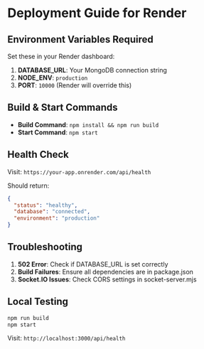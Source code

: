 # Deployment Guide for Render

## Environment Variables Required

Set these in your Render dashboard:

1. **DATABASE_URL**: Your MongoDB connection string
2. **NODE_ENV**: `production`
3. **PORT**: `10000` (Render will override this)

## Build & Start Commands

- **Build Command**: `npm install && npm run build`
- **Start Command**: `npm start`

## Health Check

Visit: `https://your-app.onrender.com/api/health`

Should return:

```json
{
  "status": "healthy",
  "database": "connected",
  "environment": "production"
}
```

## Troubleshooting

1. **502 Error**: Check if DATABASE_URL is set correctly
2. **Build Failures**: Ensure all dependencies are in package.json
3. **Socket.IO Issues**: Check CORS settings in socket-server.mjs

## Local Testing

```bash
npm run build
npm start
```

Visit: `http://localhost:3000/api/health`
